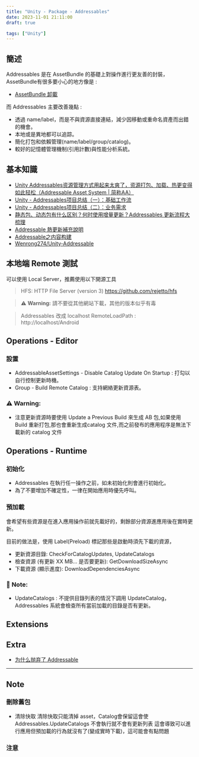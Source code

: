 ```yaml
---
title: "Unity - Package - Addressables"
date: 2023-11-01 21:11:00
draft: true

tags: ["Unity"]
---
```


## 簡述
Addressables 是在 AssetBundle 的基礎上對操作進行更友善的封裝，AssetBundle有很多要小心的地方像是 :
- [AssetBundle 卸載](https://juejin.cn/post/7066814466167422989)

而 Addressables 主要改善幾點 :
- 透過 name/label，而是不與資源直接連結，減少因移動或重命名資產而出錯的機會。
- 本地或是異地都可以追踪。
- 簡化打包和依賴管理(name/label/group/catalog)。
- 較好的記憶體管理機制(引用計數)與性能分析系統。

## 基本知識
- [Unity Addressables资源管理方式用起来太爽了，资源打包、加载、热更变得如此轻松（Addressable Asset System | 简称AA）](https://blog.csdn.net/linxinfa/article/details/122390621)
- [Unity - Addressables项目总结（一）：基础工作流](https://zhuanlan.zhihu.com/p/588120058)
- [Unity - Addressables项目总结（二）：业务需求](https://zhuanlan.zhihu.com/p/592124758)
- [静态包、动态包有什么区别？何时使用增量更新？Addressables 更新流程大梳理](https://www.bilibili.com/read/cv11642315/)
- [Addressable 熱更新補充說明](https://hackmd.io/@kcy0314/HJn5zOT-q)
- [Addressable之内容构建](https://zhuanlan.zhihu.com/p/500535555)
- [Wenrong274/Unity-Addressable](https://github.com/Wenrong274/Unity-Addressable)

## 本地端 Remote 測試
可以使用 Local Server，推薦使用以下開源工具

> HFS: HTTP File Server (version 3)
> https://github.com/rejetto/hfs

> :warning: **Warning:**
> 請不要從其他網站下載，其他的版本似乎有毒

> Addressables 改成 localhost 
> RemoteLoadPath : http://localhost/Android

## Operations - Editor

### 設置
- AddressableAssetSettings - Disable Catalog Update On Startup : 打勾以自行控制更新時機。
- Group - Build Remote Catalog : 支持網絡更新資源表。

### :warning: **Warning:**
- 注意更新資源時要使用 Update a Previous Build 來生成 AB 包,如果使用 Build 重新打包,那也會重新生成catalog 文件,而之前發布的應用程序是無法下載新的 catalog 文件

## Operations - Runtime

### 初始化
- Addressables 在執行任一操作之前，如未初始化則會進行初始化。
- 為了不要增加不確定性，一律在開始應用時優先呼叫。

### 預加載
會希望有些資源是在進入應用操作前就先載好的，剩餘部分資源進應用後在實時更新。

目前的做法是，使用 Label(Preload) 標記那些是啟動時須先下載的資源，

- 更新資源目錄: CheckForCatalogUpdates, UpdateCatalogs
- 檢查資源 (有更新 XX MB... 是否要更新): GetDownloadSizeAsync
- 下載資源 (顯示進度): DownloadDependenciesAsync



### :memo: **Note:**
- UpdateCatalogs : 不提供目錄列表的情況下調用 UpdateCatalog，Addressables 系統會檢查所有當前加載的目錄是否有更新。

## Extensions

## Extra
- [为什么抛弃了 Addressable](http://www.liuocean.com/2022/06/24/wei-shen-me-pao-qi-le-addressable/)



















---
## Note

### 刪除舊包
- 清除快取
清除快取只能清掉 asset，Catalog會保留這會使 Addressables.UpdateCatalogs 不會執行就不會有更新列表
這會導致可以進行應用但預加載的行為就沒有了(變成實時下載)，這可能會有點問題

### 注意

